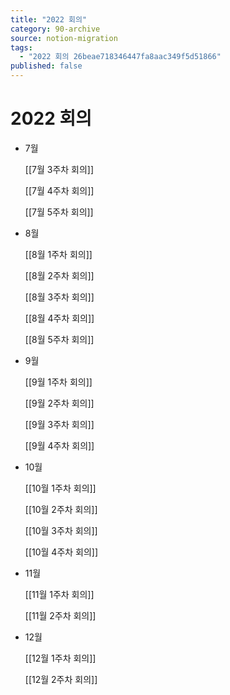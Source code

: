 ```yaml
---
title: "2022 회의"
category: 90-archive
source: notion-migration
tags:
  - "2022 회의 26beae718346447fa8aac349f5d51866"
published: false
---
```


# 2022 회의

* 7월

  [[7월 3주차 회의]]

  [[7월 4주차 회의]]

  [[7월 5주차 회의]]

* 8월

  [[8월 1주차 회의]]

  [[8월 2주차 회의]]

  [[8월 3주차 회의]]

  [[8월 4주차 회의]]

  [[8월 5주차 회의]]

* 9월

  [[9월 1주차 회의]]

  [[9월 2주차 회의]]

  [[9월 3주차 회의]]

  [[9월 4주차 회의]]

* 10월

  [[10월 1주차 회의]]

  [[10월 2주차 회의]]

  [[10월 3주차 회의]]

  [[10월 4주차 회의]]

* 11월

  [[11월 1주차 회의]]

  [[11월 2주차 회의]]

* 12월

  [[12월 1주차 회의]]

  [[12월 2주차 회의]]
